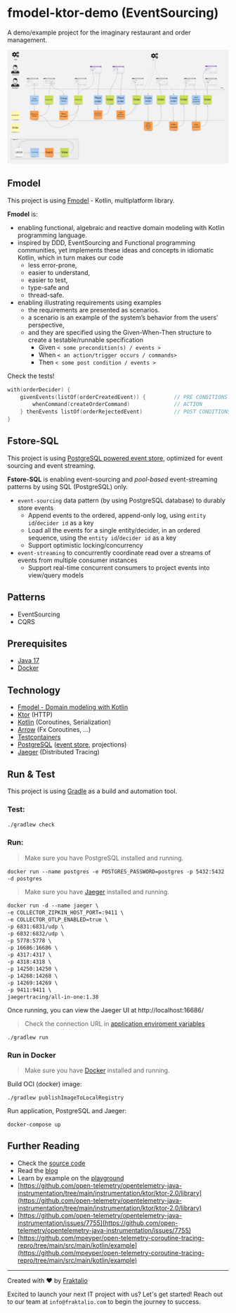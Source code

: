 # fmodel-ktor-demo (EventSourcing)

A demo/example project for the imaginary restaurant and order management.

![event model image](.assets/restaurant-model.jpg)

## Fmodel

This project is using [Fmodel](https://github.com/fraktalio/fmodel) - Kotlin, multiplatform library.

**Fmodel** is:

- enabling functional, algebraic and reactive domain modeling with Kotlin programming language.
- inspired by DDD, EventSourcing and Functional programming communities, yet implements these ideas and
  concepts in idiomatic Kotlin, which in turn makes our code
    - less error-prone,
    - easier to understand,
    - easier to test,
    - type-safe and
    - thread-safe.
- enabling illustrating requirements using examples
    - the requirements are presented as scenarios.
    - a scenario is an example of the system’s behavior from the users’ perspective,
    - and they are specified using the Given-When-Then structure to create a testable/runnable specification
        - Given `< some precondition(s) / events >`
        - When `< an action/trigger occurs / commands>`
        - Then `< some post condition / events >`

Check the tests!

```kotlin
with(orderDecider) {
    givenEvents(listOf(orderCreatedEvent)) {         // PRE CONDITIONS
        whenCommand(createOrderCommand)              // ACTION
    } thenEvents listOf(orderRejectedEvent)          // POST CONDITIONS
}
```

## Fstore-SQL

This project is using [PostgreSQL powered event store](https://github.com/fraktalio/fstore-sql), optimized for event
sourcing and event streaming.

**Fstore-SQL** is enabling event-sourcing and *pool-based* event-streaming patterns by using SQL (PostgreSQL) only.

- `event-sourcing` data pattern (by using PostgreSQL database) to durably store events
    - Append events to the ordered, append-only log, using `entity id`/`decider id` as a key
    - Load all the events for a single entity/decider, in an ordered sequence, using the `entity id`/`decider id` as a
      key
    - Support optimistic locking/concurrency
- `event-streaming` to concurrently coordinate read over a streams of events from multiple consumer instances
    - Support real-time concurrent consumers to project events into view/query models

## Patterns

- EventSourcing
- CQRS

## Prerequisites

- [Java 17](https://adoptium.net/)
- [Docker](https://www.docker.com/products/docker-desktop/)

## Technology

- [Fmodel - Domain modeling with Kotlin](https://github.com/fraktalio/fmodel)
- [Ktor](https://ktor.io/) (HTTP)
- [Kotlin](https://kotlinlang.org/) (Coroutines, Serialization)
- [Arrow](https://arrow-kt.io/) (Fx Coroutines, ...)
- [Testcontainers](https://www.testcontainers.org/)
- [PostgreSQL](https://www.postgresql.org/) ([event store](https://github.com/fraktalio/fstore-sql), projections)
- [Jaeger](https://www.jaegertracing.io/) (Distributed Tracing)

## Run & Test

This project is using [Gradle](https://docs.gradle.org) as a build and automation tool.

### Test:

```shell
./gradlew check
```

### Run:

> Make sure you have PostgreSQL installed and running.

```shell
docker run --name postgres -e POSTGRES_PASSWORD=postgres -p 5432:5432 -d postgres
```

> Make sure you have [Jaeger](https://www.jaegertracing.io/) installed and running.

```shell
docker run -d --name jaeger \
-e COLLECTOR_ZIPKIN_HOST_PORT=:9411 \
-e COLLECTOR_OTLP_ENABLED=true \
-p 6831:6831/udp \
-p 6832:6832/udp \
-p 5778:5778 \
-p 16686:16686 \
-p 4317:4317 \
-p 4318:4318 \
-p 14250:14250 \
-p 14268:14268 \
-p 14269:14269 \
-p 9411:9411 \
jaegertracing/all-in-one:1.38
```

Once running, you can view the Jaeger UI at http://localhost:16686/

> Check the connection URL in [application enviroment variables](src/main/kotlin/com/fraktalio/Env.kt)

```shell
./gradlew run
```

### Run in Docker

> Make sure you have [Docker](https://www.docker.com/products/docker-desktop/) installed and running.

Build OCI (docker) image:

```shell
./gradlew publishImageToLocalRegistry
```

Run application, PostgreSQL and Jaeger:

```shell
docker-compose up
```

## Further Reading

- Check the [source code](https://github.com/fraktalio/fmodel)
- Read the [blog](https://fraktalio.com/blog/)
- Learn by example on the [playground](https://fraktalio.com/blog/playground)
- [https://github.com/open-telemetry/opentelemetry-java-instrumentation/tree/main/instrumentation/ktor/ktor-2.0/library](https://github.com/open-telemetry/opentelemetry-java-instrumentation/tree/main/instrumentation/ktor/ktor-2.0/library)
- [https://github.com/open-telemetry/opentelemetry-java-instrumentation/issues/7755](https://github.com/open-telemetry/opentelemetry-java-instrumentation/issues/7755)
- [https://github.com/mpeyper/open-telemetry-coroutine-tracing-repro/tree/main/src/main/kotlin/example](https://github.com/mpeyper/open-telemetry-coroutine-tracing-repro/tree/main/src/main/kotlin/example)

---
Created with :heart: by [Fraktalio](https://fraktalio.com/)

Excited to launch your next IT project with us? Let's get started! Reach out to our team at `info@fraktalio.com` to
begin the journey to success.
